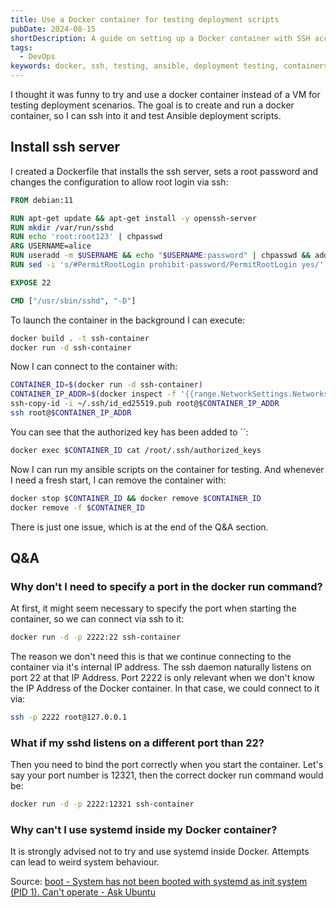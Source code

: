 ```yaml
---
title: Use a Docker container for testing deployment scripts
pubDate: 2024-08-15
shortDescription: A guide on setting up a Docker container with SSH access for testing Ansible deployment scripts, including configuration steps and common troubleshooting.
tags:
  - DevOps
keywords: docker, ssh, testing, ansible, deployment testing, containers
---
```


I thought it was funny to try and use a docker container instead of a VM for testing deployment scenarios.
The goal is to create and run a docker container, so I can ssh into it and test Ansible deployment scripts.

## Install ssh server

I created a Dockerfile that installs the ssh server, sets a root password and changes the configuration to allow root login via ssh:

```Dockerfile
FROM debian:11

RUN apt-get update && apt-get install -y openssh-server
RUN mkdir /var/run/sshd
RUN echo 'root:root123' | chpasswd
ARG USERNAME=alice
RUN useradd -m $USERNAME && echo "$USERNAME:password" | chpasswd && adduser $USERNAME sudo
RUN sed -i 's/#PermitRootLogin prohibit-password/PermitRootLogin yes/' /etc/ssh/sshd_config

EXPOSE 22

CMD ["/usr/sbin/sshd", "-D"]
```

To launch the container in the background I can execute:

```bash
docker build . -t ssh-container
docker run -d ssh-container
```

Now I can connect to the container with:

```bash
CONTAINER_ID=$(docker run -d ssh-container)
CONTAINER_IP_ADDR=$(docker inspect -f '{{range.NetworkSettings.Networks}}{{.IPAddress}}{{end}}' $CONTAINER_ID)
ssh-copy-id -i ~/.ssh/id_ed25519.pub root@$CONTAINER_IP_ADDR
ssh root@$CONTAINER_IP_ADDR
```

You can see that the authorized key has been added to ``:

```bash
docker exec $CONTAINER_ID cat /root/.ssh/authorized_keys
```

Now I can run my ansible scripts on the container for testing.
And whenever I need a fresh start, I can remove the container with:

```bash
docker stop $CONTAINER_ID && docker remove $CONTAINER_ID
docker remove -f $CONTAINER_ID
```

There is just one issue, which is at the end of the Q&A section.

## Q&A

### Why don't I need to specify a port in the docker run command?

At first, it might seem necessary to specify the port when starting the container, so we can connect via ssh to it:

```bash
docker run -d -p 2222:22 ssh-container
```

The reason we don't need this is that we continue connecting to the container via it's internal IP address.
The ssh daemon naturally listens on port 22 at that IP Address.
Port 2222 is only relevant when we don't know the IP Address of the Docker container.
In that case, we could connect to it via:

```bash
ssh -p 2222 root@127.0.0.1
```

### What if my sshd listens on a different port than 22?

Then you need to bind the port correctly when you start the container.
Let's say your port number is 12321, then the correct docker run command would be:

```bash
docker run -d -p 2222:12321 ssh-container
```

### Why can't I use systemd inside my Docker container?

It is strongly advised not to try and use systemd inside Docker.
Attempts can lead to weird system behaviour.

Source: [boot - System has not been booted with systemd as init system (PID 1). Can't operate - Ask Ubuntu](https://askubuntu.com/questions/1379425/system-has-not-been-booted-with-systemd-as-init-system-pid-1-cant-operate)
